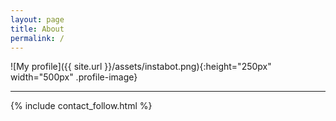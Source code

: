 ```yaml
---
layout: page
title: About
permalink: /
---
```


![My profile]({{ site.url }}/assets/instabot.png){:height="250px" width="500px" .profile-image}
<hr>
{% include contact_follow.html %}


